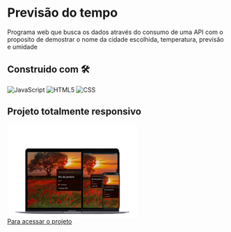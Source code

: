 # Previsão do tempo 

Programa web que busca os dados através do consumo de uma API com o proposito de demostrar o nome da cidade escolhida, temperatura, previsão e umidade

## Construido com 🛠️

![JavaScript](https://img.shields.io/badge/JavaScript-F7DF1E?style=for-the-badge&logo=javascript&logoColor=black)
![HTML5](https://img.shields.io/badge/HTML5-E34F26?style=for-the-badge&logo=html5&logoColor=white)
![CSS](https://img.shields.io/badge/CSS3-1572B6?style=for-the-badge&logo=css3&logoColor=white)

## Projeto totalmente responsivo
<img src="img/responsive.png" alt="dispositivos compativeis" align="center" style="width:300px; heigth: 300px;">
<br>
<a href="https://clima-tempo-sand.vercel.app/">Para acessar o projeto </a>
